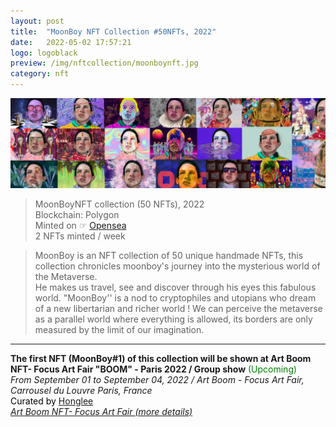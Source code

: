 ```yaml
---
layout: post
title:  "MoonBoy NFT Collection #50NFTs, 2022"
date:   2022-05-02 17:57:21
logo: logoblack
preview: /img/nftcollection/moonboynft.jpg
category: nft
---
```


![putriochka nft collection ](/img/nftcollection/moonboynft.jpg) 
> MoonBoyNFT collection (50 NFTs), 2022 <br> 
> Blockchain: Polygon <br>
> Minted on ☞ [Opensea](https://opensea.io/collection/moonboynft) <br>
> 2 NFTs minted / week



>MoonBoy is an NFT collection of 50 unique handmade NFTs, this collection chronicles moonboy's journey into the mysterious world of the Metaverse. <br>
>He makes us travel, see and discover through his eyes this fabulous world. "MoonBoy'' is a nod to cryptophiles and utopians who dream of a new libertarian and richer world ! We can perceive the metaverse as a parallel world where everything is allowed, its borders are only measured by the limit of our imagination.


*** **

**The first NFT (MoonBoy#1) of this collection will be shown at Art Boom NFT- Focus Art Fair "BOOM" - Paris 2022 / Group show** <span style="color: green;"> (Upcoming)</span>
<br>
*From September 01 to September 04, 2022 / Art Boom - Focus Art Fair, Carrousel du Louvre Paris, France* <br>
<span style="color: black;"> 
Curated by [Honglee](https://fr.curatorhonglee.com/)  </span> <br>
[*Art Boom NFT- Focus Art Fair (more details)*](https://www.focusartfair.net/nft)
<br>







